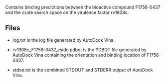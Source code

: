 Contains binding predictions between the bioactive compound F1756-0437 and the cside search space on the virulence factor rv1908c.

## Files

- log.txt is the log file generated by AutoDock Vina.

- rv1908c_F1756-0437_cside.pdbqt is the PDBQT file generated by AutoDock Vina containing the orientation and binding location of F1756-0437.

- stdoe.txt is the combined STDOUT and STDERR output of AutoDock Vina.


